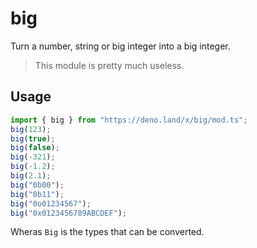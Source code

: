# big

Turn a number, string or big integer into a big integer.

> This module is pretty much useless.

## Usage

```ts
import { big } from "https://deno.land/x/big/mod.ts";
big(123);
big(true);
big(false);
big(-321);
big(-1.2);
big(2.1);
big("0b00");
big("0b11");
big("0o01234567");
big("0x0123456789ABCDEF");
```

Wheras `Big` is the types that can be converted.
